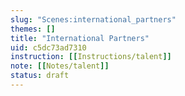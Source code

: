 ```yaml
---
slug: "Scenes:international_partners"
themes: []
title: "International Partners"
uid: c5dc73ad7310
instruction: [[Instructions/talent]]
note: [[Notes/talent]]
status: draft
---
```

